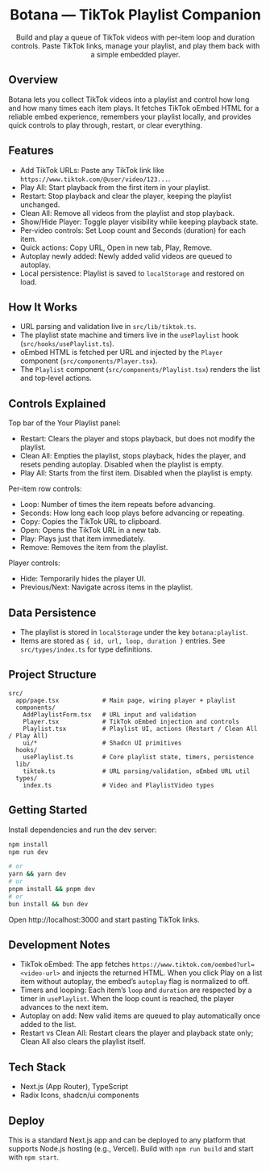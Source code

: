 <div align="center">

# Botana — TikTok Playlist Companion

Build and play a queue of TikTok videos with per‑item loop and duration controls. Paste TikTok links, manage your playlist, and play them back with a simple embedded player.

</div>

## Overview

Botana lets you collect TikTok videos into a playlist and control how long and how many times each item plays. It fetches TikTok oEmbed HTML for a reliable embed experience, remembers your playlist locally, and provides quick controls to play through, restart, or clear everything.

## Features

- Add TikTok URLs: Paste any TikTok link like `https://www.tiktok.com/@user/video/123...`.
- Play All: Start playback from the first item in your playlist.
- Restart: Stop playback and clear the player, keeping the playlist unchanged.
- Clean All: Remove all videos from the playlist and stop playback.
- Show/Hide Player: Toggle player visibility while keeping playback state.
- Per‑video controls: Set Loop count and Seconds (duration) for each item.
- Quick actions: Copy URL, Open in new tab, Play, Remove.
- Autoplay newly added: Newly added valid videos are queued to autoplay.
- Local persistence: Playlist is saved to `localStorage` and restored on load.

## How It Works

- URL parsing and validation live in `src/lib/tiktok.ts`.
- The playlist state machine and timers live in the `usePlaylist` hook (`src/hooks/usePlaylist.ts`).
- oEmbed HTML is fetched per URL and injected by the `Player` component (`src/components/Player.tsx`).
- The `Playlist` component (`src/components/Playlist.tsx`) renders the list and top‑level actions.

## Controls Explained

Top bar of the Your Playlist panel:

- Restart: Clears the player and stops playback, but does not modify the playlist.
- Clean All: Empties the playlist, stops playback, hides the player, and resets pending autoplay. Disabled when the playlist is empty.
- Play All: Starts from the first item. Disabled when the playlist is empty.

Per‑item row controls:

- Loop: Number of times the item repeats before advancing.
- Seconds: How long each loop plays before advancing or repeating.
- Copy: Copies the TikTok URL to clipboard.
- Open: Opens the TikTok URL in a new tab.
- Play: Plays just that item immediately.
- Remove: Removes the item from the playlist.

Player controls:

- Hide: Temporarily hides the player UI.
- Previous/Next: Navigate across items in the playlist.

## Data Persistence

- The playlist is stored in `localStorage` under the key `botana:playlist`.
- Items are stored as `{ id, url, loop, duration }` entries. See `src/types/index.ts` for type definitions.

## Project Structure

```
src/
  app/page.tsx            # Main page, wiring player + playlist
  components/
    AddPlaylistForm.tsx   # URL input and validation
    Player.tsx            # TikTok oEmbed injection and controls
    Playlist.tsx          # Playlist UI, actions (Restart / Clean All / Play All)
    ui/*                  # Shadcn UI primitives
  hooks/
    usePlaylist.ts        # Core playlist state, timers, persistence
  lib/
    tiktok.ts             # URL parsing/validation, oEmbed URL util
  types/
    index.ts              # Video and PlaylistVideo types
```

## Getting Started

Install dependencies and run the dev server:

```bash
npm install
npm run dev

# or
yarn && yarn dev
# or
pnpm install && pnpm dev
# or
bun install && bun dev
```

Open http://localhost:3000 and start pasting TikTok links.

## Development Notes

- TikTok oEmbed: The app fetches `https://www.tiktok.com/oembed?url=<video-url>` and injects the returned HTML. When you click Play on a list item without autoplay, the embed’s `autoplay` flag is normalized to off.
- Timers and looping: Each item’s `loop` and `duration` are respected by a timer in `usePlaylist`. When the loop count is reached, the player advances to the next item.
- Autoplay on add: New valid items are queued to play automatically once added to the list.
- Restart vs Clean All: Restart clears the player and playback state only; Clean All also clears the playlist itself.

## Tech Stack

- Next.js (App Router), TypeScript
- Radix Icons, shadcn/ui components

## Deploy

This is a standard Next.js app and can be deployed to any platform that supports Node.js hosting (e.g., Vercel). Build with `npm run build` and start with `npm start`.
